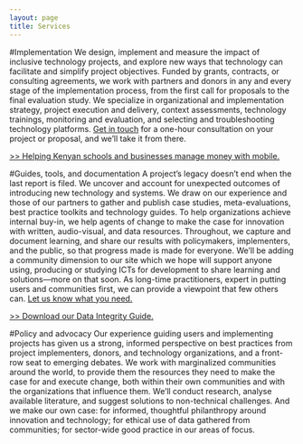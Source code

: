 ```yaml
---
layout: page
title: Services
---
```


#Implementation
We design, implement and measure the impact of inclusive technology projects, and explore new ways that technology can facilitate and simplify project objectives. Funded by grants, contracts, or consulting agreements, we work with partners and donors in any and every stage of the implementation process, from the first call for proposals to the final evaluation study. We specialize in organizational and implementation strategy, project execution and delivery, context assessments, technology trainings, monitoring and evaluation, and selecting and troubleshooting technology platforms. [Get in touch](mailto:hello@simlab.org?subject=Implementation) for a one-hour consultation on your project or proposal, and we’ll take it from there. 
 
<span class="pink backed">[&gt;&gt; Helping Kenyan schools and businesses manage money with mobile.](http://www.frontlinesms.com/2014/03/31/frontlinecredit-project-is-back/)</span>

#Guides, tools, and documentation
A project’s legacy doesn’t end when the last report is filed. We uncover and account for unexpected outcomes of introducing new technology and systems. We draw on our experience and those of our partners to gather and publish case studies, meta-evaluations, best practice toolkits and technology guides. To help organizations achieve internal buy-in, we help agents of change to make the case for innovation with written, audio-visual, and data resources. Throughout, we capture and document learning, and share our results with policymakers, implementers, and the public, so that progress made is made for everyone. We’ll be adding a community dimension to our site which we hope will support anyone using, producing or studying ICTs for development to share learning and solutions&mdash;more on that soon. As long-time practitioners, expert in putting users and communities first, we can provide a viewpoint that few others can. [Let us know what you need.](mailto:hello@simlab.org?subject=Documentation) 

<span class="pink backed">[&gt;&gt; Download our Data Integrity Guide.](http://www.frontlinesms.com/wp-content/uploads/2011/08/frontlinesms_userguide.pdf)</span>

#Policy and advocacy
Our experience guiding users and implementing projects has given us a strong, informed perspective on best practices from project implementers, donors, and technology organizations, and a front-row seat to emerging debates. We work with marginalized communities around the world, to provide them the resources they need to make the case for and execute change, both within their own communities and with the organizations that influence them. We’ll conduct research, analyse available literature, and suggest solutions to non-technical challenges. And we make our own case: for informed, thoughtful philanthropy around innovation and technology; for ethical use of data gathered from communities; for sector-wide good practice in our areas of focus.